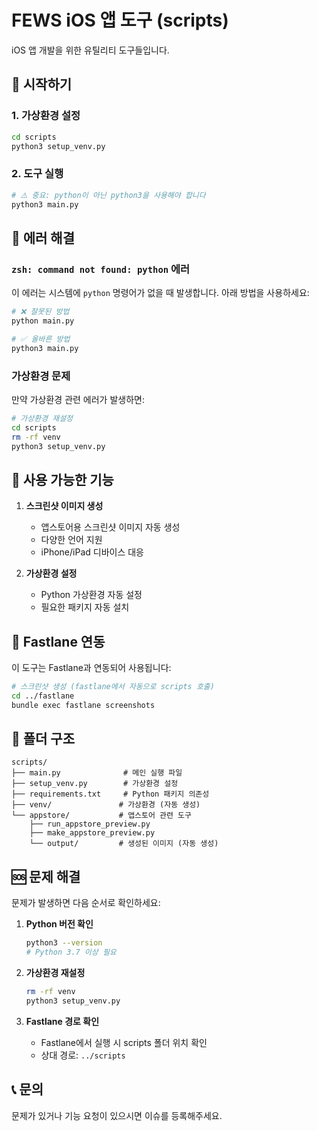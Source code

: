 # FEWS iOS 앱 도구 (scripts)

iOS 앱 개발을 위한 유틸리티 도구들입니다.

## 🚀 시작하기

### 1. 가상환경 설정

```bash
cd scripts
python3 setup_venv.py
```

### 2. 도구 실행

```bash
# ⚠️ 중요: python이 아닌 python3을 사용해야 합니다
python3 main.py
```

## 🔧 에러 해결

### `zsh: command not found: python` 에러

이 에러는 시스템에 `python` 명령어가 없을 때 발생합니다. 아래 방법을 사용하세요:

```bash
# ❌ 잘못된 방법
python main.py

# ✅ 올바른 방법
python3 main.py
```

### 가상환경 문제

만약 가상환경 관련 에러가 발생하면:

```bash
# 가상환경 재설정
cd scripts
rm -rf venv
python3 setup_venv.py
```

## 📱 사용 가능한 기능

1. **스크린샷 이미지 생성**

   - 앱스토어용 스크린샷 이미지 자동 생성
   - 다양한 언어 지원
   - iPhone/iPad 디바이스 대응

2. **가상환경 설정**
   - Python 가상환경 자동 설정
   - 필요한 패키지 자동 설치

## 🎯 Fastlane 연동

이 도구는 Fastlane과 연동되어 사용됩니다:

```bash
# 스크린샷 생성 (fastlane에서 자동으로 scripts 호출)
cd ../fastlane
bundle exec fastlane screenshots
```

## 📁 폴더 구조

```
scripts/
├── main.py              # 메인 실행 파일
├── setup_venv.py        # 가상환경 설정
├── requirements.txt     # Python 패키지 의존성
├── venv/               # 가상환경 (자동 생성)
└── appstore/           # 앱스토어 관련 도구
    ├── run_appstore_preview.py
    ├── make_appstore_preview.py
    └── output/         # 생성된 이미지 (자동 생성)
```

## 🆘 문제 해결

문제가 발생하면 다음 순서로 확인하세요:

1. **Python 버전 확인**

   ```bash
   python3 --version
   # Python 3.7 이상 필요
   ```

2. **가상환경 재설정**

   ```bash
   rm -rf venv
   python3 setup_venv.py
   ```

3. **Fastlane 경로 확인**
   - Fastlane에서 실행 시 scripts 폴더 위치 확인
   - 상대 경로: `../scripts`

## 📞 문의

문제가 있거나 기능 요청이 있으시면 이슈를 등록해주세요.

